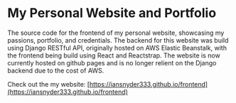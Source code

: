 
# My Personal Website and Portfolio

The source code for the frontend of my personal website, showcasing my passions, portfolio, and credentials. The backend for this website was build using Django RESTful API, originally hosted on AWS Elastic Beanstalk, with the frontend being build using React and Reactstrap. The website is now currently hosted on github pages and is no longer relient on the Django backend due to the cost of AWS. 

Check out the my website: [https://iansnyder333.github.io/frontend](https://iansnyder333.github.io/frontend)
